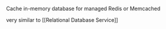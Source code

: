 Cache in-memory database for managed Redis or Memcached

very similar to [[Relational Database Service]]

